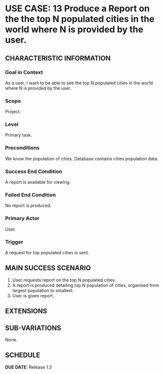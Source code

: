 # USE CASE: 13 Produce a Report on the the top N populated cities in the world where N is provided by the user.

## CHARACTERISTIC INFORMATION

### Goal in Context

As a user, I want to be able to see the top N populated cities in the world where N is provided by the user.

### Scope

Project.

### Level

Primary task.

### Preconditions

We know the population of cities.  Database contains cities population data.

### Success End Condition

A report is available for viewing.

### Failed End Condition

No report is produced.

### Primary Actor

User.

### Trigger

A request for top populated cities is sent.

## MAIN SUCCESS SCENARIO

1. User requests report on the top N populated cities.
2. A report is produced detailing top N population of cities, organised from largest population to smallest.
3. User is given report.

## EXTENSIONS

## SUB-VARIATIONS

None.

## SCHEDULE

**DUE DATE**: Release 1.3